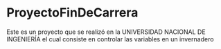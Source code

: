 # ProyectoFinDeCarrera
Este es un proyecto que se realizó en la UNIVERSIDAD NACIONAL DE INGENIERÍA el cual consiste en controlar las variables en un invernadero
